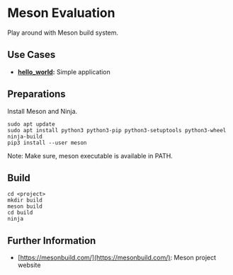 # Meson Evaluation

Play around with Meson build system.

## Use Cases

*   **[hello_world](hello_world):** Simple application

## Preparations

Install Meson and Ninja.

    sudo apt update
    sudo apt install python3 python3-pip python3-setuptools python3-wheel ninja-build
    pip3 install --user meson

Note: Make sure, meson executable is available in PATH.

## Build

    cd <project>
    mkdir build
    meson build
    cd build
    ninja

## Further Information

*    [https://mesonbuild.com/](https://mesonbuild.com/): Meson project website